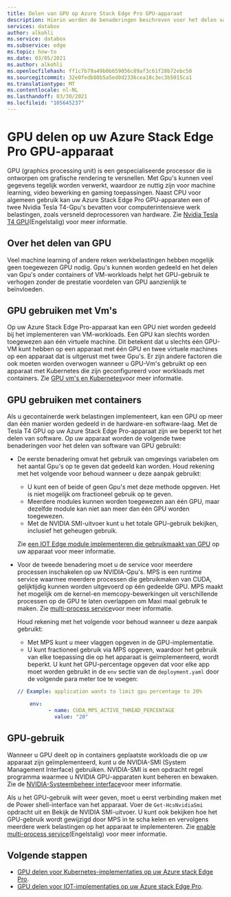 ```yaml
---
title: Delen van GPU op Azure Stack Edge Pro GPU-apparaat
description: Hierin worden de benaderingen beschreven voor het delen van Gpu's op Azure Stack Edge Pro GPU-apparaat.
services: databox
author: alkohli
ms.service: databox
ms.subservice: edge
ms.topic: how-to
ms.date: 03/05/2021
ms.author: alkohli
ms.openlocfilehash: ff1c7b79a49b0b659056c89af3c61f28b72ebc50
ms.sourcegitcommit: 32e0fedb80b5a5ed0d2336cea18c3ec3b5015ca1
ms.translationtype: MT
ms.contentlocale: nl-NL
ms.lasthandoff: 03/30/2021
ms.locfileid: "105645237"
---
```

# <a name="gpu-sharing-on-your-azure-stack-edge-pro-gpu-device"></a>GPU delen op uw Azure Stack Edge Pro GPU-apparaat

GPU (graphics processing unit) is een gespecialiseerde processor die is ontworpen om grafische rendering te versnellen. Met Gpu's kunnen veel gegevens tegelijk worden verwerkt, waardoor ze nuttig zijn voor machine learning, video bewerking en gaming toepassingen. Naast CPU voor algemeen gebruik kan uw Azure Stack Edge Pro GPU-apparaten een of twee Nvidia Tesla T4-Gpu's bevatten voor computerintensieve werk belastingen, zoals versneld deprocessoren van hardware. Zie [Nvidia Tesla T4 GPU](https://www.nvidia.com/en-us/data-center/tesla-t4/)(Engelstalig) voor meer informatie.


## <a name="about-gpu-sharing"></a>Over het delen van GPU

Veel machine learning of andere reken werkbelastingen hebben mogelijk geen toegewezen GPU nodig. Gpu's kunnen worden gedeeld en het delen van Gpu's onder containers of VM-workloads helpt het GPU-gebruik te verhogen zonder de prestatie voordelen van GPU aanzienlijk te beïnvloeden.  

## <a name="using-gpu-with-vms"></a>GPU gebruiken met Vm's

Op uw Azure Stack Edge Pro-apparaat kan een GPU niet worden gedeeld bij het implementeren van VM-workloads. Een GPU kan slechts worden toegewezen aan één virtuele machine. Dit betekent dat u slechts één GPU-VM kunt hebben op een apparaat met één GPU en twee virtuele machines op een apparaat dat is uitgerust met twee Gpu's. Er zijn andere factoren die ook moeten worden overwogen wanneer u GPU-Vm's gebruikt op een apparaat met Kubernetes die zijn geconfigureerd voor workloads met containers. Zie [GPU vm's en Kubernetes](azure-stack-edge-gpu-deploy-gpu-virtual-machine.md#gpu-vms-and-kubernetes)voor meer informatie.


## <a name="using-gpu-with-containers"></a>GPU gebruiken met containers

Als u gecontainerde werk belastingen implementeert, kan een GPU op meer dan één manier worden gedeeld in de hardware-en software-laag. Met de Tesla T4 GPU op uw Azure Stack Edge Pro-apparaat zijn we beperkt tot het delen van software. Op uw apparaat worden de volgende twee benaderingen voor het delen van software van GPU gebruikt: 

- De eerste benadering omvat het gebruik van omgevings variabelen om het aantal Gpu's op te geven dat gedeeld kan worden. Houd rekening met het volgende voor behoud wanneer u deze aanpak gebruikt:

    - U kunt een of beide of geen Gpu's met deze methode opgeven. Het is niet mogelijk om fractioneel gebruik op te geven.
    - Meerdere modules kunnen worden toegewezen aan één GPU, maar dezelfde module kan niet aan meer dan één GPU worden toegewezen.
    - Met de NVIDIA SMI-uitvoer kunt u het totale GPU-gebruik bekijken, inclusief het geheugen gebruik.
    
    Zie [een IOT Edge module implementeren die gebruikmaakt van GPU](azure-stack-edge-gpu-configure-gpu-modules.md) op uw apparaat voor meer informatie.

- Voor de tweede benadering moet u de service voor meerdere processen inschakelen op uw NVIDIA-Gpu's. MPS is een runtime service waarmee meerdere processen die gebruikmaken van CUDA, gelijktijdig kunnen worden uitgevoerd op één gedeelde GPU. MPS maakt het mogelijk om de kernel-en memcopy-bewerkingen uit verschillende processen op de GPU te laten overlappen om Maxi maal gebruik te maken. Zie [multi-process service](https://docs.nvidia.com/deploy/pdf/CUDA_Multi_Process_Service_Overview.pdf)voor meer informatie.

    Houd rekening met het volgende voor behoud wanneer u deze aanpak gebruikt:
    
    - Met MPS kunt u meer vlaggen opgeven in de GPU-implementatie.
    - U kunt fractioneel gebruik via MPS opgeven, waardoor het gebruik van elke toepassing die op het apparaat is geïmplementeerd, wordt beperkt. U kunt het GPU-percentage opgeven dat voor elke app moet worden gebruikt in de `env` sectie van de `deployment.yaml` door de volgende para meter toe te voegen: 

    ```yml
    // Example: application wants to limit gpu percentage to 20%
    
        env:
              - name: CUDA_MPS_ACTIVE_THREAD_PERCENTAGE 
                value: "20"    
    ```

## <a name="gpu-utilization"></a>GPU-gebruik
 
Wanneer u GPU deelt op in containers geplaatste workloads die op uw apparaat zijn geïmplementeerd, kunt u de NVIDIA-SMI (System Management Interface) gebruiken. NVIDIA-SMI is een opdracht regel programma waarmee u NVIDIA GPU-apparaten kunt beheren en bewaken. Zie de [NVIDIA-Systeembeheer interface](https://developer.nvidia.com/nvidia-system-management-interface)voor meer informatie.

Als u het GPU-gebruik wilt weer geven, moet u eerst verbinding maken met de Power shell-interface van het apparaat. Voer de `Get-HcsNvidiaSmi` opdracht uit en Bekijk de NVIDIA SMI-uitvoer. U kunt ook bekijken hoe het GPU-gebruik wordt gewijzigd door MPS in te scha kelen en vervolgens meerdere werk belastingen op het apparaat te implementeren. Zie [enable multi-process service](azure-stack-edge-gpu-connect-powershell-interface.md#enable-multi-process-service-mps)(Engelstalig) voor meer informatie.


## <a name="next-steps"></a>Volgende stappen

- [GPU delen voor Kubernetes-implementaties op uw Azure stack Edge Pro](azure-stack-edge-gpu-deploy-kubernetes-gpu-sharing.md).
- [GPU delen voor IOT-implementaties op uw Azure stack Edge Pro](azure-stack-edge-gpu-deploy-iot-edge-gpu-sharing.md).
